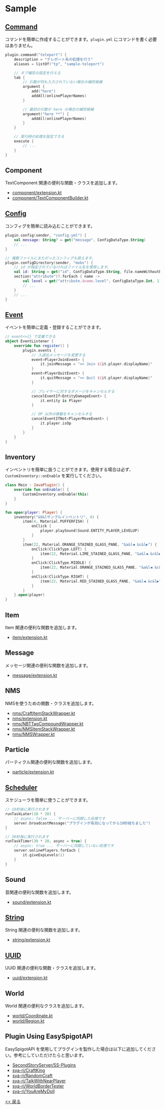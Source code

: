 # Sample

## [Command](command)
コマンドを簡単に作成することができます。`plugin.yml` にコマンドを書く必要はありません。

```kotlin
plugin.command("teleport") {
    description = "テレポート系の処理を行う"
    aliases = listOf("tp", "sample-teleport")

    // タブ補完の設定を行える
    tab {
        // 引数が何も入力されていない場合の補完候補
        argument {
            add("here")
            addAll(onlinePlayerNames)
        }

        // 最初の引数が here の場合の補完候補
        argument("here **") {
            addAll(onlinePlayerNames)
        }
    }

    // 実行時の処理を設定できる
    execute {
        // ...
    }
}
```

## Component
TextComponent 関連の便利な関数・クラスを追加します。

- [component/extension.kt](../api/src/main/kotlin/com/github/syari/spigot/api/component/extension.kt)
- [component/TextComponentBuilder.kt](../api/src/main/kotlin/com/github/syari/spigot/api/component/TextComponentBuilder.kt)

## [Config](config)
コンフィグを簡単に読み込むことができます。

```kotlin
plugin.config(sender, "config.yml") {
    val message: String? = get("message", ConfigDataType.String)
    // ...
}

// 複数ファイルにまたがったコンフィグも扱えます。
plugin.configDirectory(sender, "mobs") {
    // id が指定されていなければファイル名を使用します。
    val id: String = get("id", ConfigDataType.String, file.nameWithoutExtension)
    section("attribute")?.forEach { name ->
        val level = get("attribute.$name.level", ConfigDataType.Int, 1)
        // ...
    }
    // ...
}
```

## [Event](event)
イベントを簡単に定義・登録することができます。

```kotlin
// event<>{} で定義できる
object EventListener {
    override fun register() {
        plugin.events {
            // 入退出メッセージを変更する
            event<PlayerJoinEvent> {
                it.joinMessage = ">> Join ${it.player.displayName}"
            }
            event<PlayerQuitEvent> {
                it.quitMessage = ">> Quit ${it.player.displayName}"
            }

            // プレイヤーに対するダメージをキャンセルする
            cancelEventIf<EntityDamageEvent> {
                it.entity is Player
            }

            // OP 以外の移動をキャンセルする
            cancelEventIfNot<PlayerMoveEvent> {
                it.player.isOp
            }
        }
    }
}
```

## Inventory
インベントリを簡単に扱うことができます。使用する場合は必ず、`CustomInventory::onEnable` を実行してください。

```kotlin
class Main : JavaPlugin() {
    override fun onEnable() {
        CustomInventory.onEnable(this)
    }
}

fun open(player: Player) {
    inventory("&9&lサンプルインベントリ", 4) {
        item(4, Material.PUFFERFISH) {
            onClick {
                player.playSound(Sound.ENTITY_PLAYER_LEVELUP)
            }
        }
        item(22, Material.ORANGE_STAINED_GLASS_PANE, "&a&l◀ &c&l▶") {
            onClick(ClickType.LEFT) {
                item(22, Material.LIME_STAINED_GLASS_PANE, "&a&l◀ &c&l▶")
            }
            onClick(ClickType.MIDDLE) {
                item(22, Material.ORANGE_STAINED_GLASS_PANE, "&a&l◀ &c&l▶")
            }
            onClick(ClickType.RIGHT) {
                item(22, Material.RED_STAINED_GLASS_PANE, "&a&l◀ &c&l▶")
            }
        }
    }.open(player)
}
```

## Item
Item 関連の便利な関数を追加します。

- [item/extension.kt](../api/src/main/kotlin/com/github/syari/spigot/api/item/extension.kt)

## Message
メッセージ関連の便利な関数を追加します。

- [message/extension.kt](../api/src/main/kotlin/com/github/syari/spigot/api/message/extension.kt)

## NMS
NMSを使うための関数・クラスを追加します。

- [nms/CraftItemStackWrapper.kt](../api/src/main/kotlin/com/github/syari/spigot/api/nms/CraftItemStackWrapper.kt)
- [nms/extension.kt](../api/src/main/kotlin/com/github/syari/spigot/api/nms/extension.kt)
- [nms/NBTTagCompoundWrapper.kt](../api/src/main/kotlin/com/github/syari/spigot/api/nms/NBTTagCompoundWrapper.kt)
- [nms/NMSItemStackWrapper.kt](../api/src/main/kotlin/com/github/syari/spigot/api/nms/NMSItemStackWrapper.kt)
- [nms/NMSWrapper.kt](../api/src/main/kotlin/com/github/syari/spigot/api/nms/NMSWrapper.kt)

## Particle
パーティクル関連の便利な関数を追加します。

- [particle/extension.kt](../api/src/main/kotlin/com/github/syari/spigot/api/particle/extension.kt)

## [Scheduler](scheduler)
スケジューラを簡単に使うことができます。

```kotlin
// 10秒後に実行されます
runTaskLater(10 * 20) {
    // async: false ... サーバーに同期した処理です
    server.broadcastMessage("プラグインが有効になってから10秒経ちました")
}

// 30秒毎に実行されます
runTaskTimer(30 * 20, async = true) {
    // async: true ... サーバーに同期していない処理です
    server.onlinePlayers.forEach {
        it.giveExpLevels(1)
    }
}
```

## Sound
音関連の便利な関数を追加します。

- [sound/extension.kt](../api/src/main/kotlin/com/github/syari/spigot/api/sound/extension.kt)

## [String](string)
String 関連の便利な関数を追加します。


- [string/extension.kt](../api/src/main/kotlin/com/github/syari/spigot/api/string/extension.kt)

## [UUID](uuid)
UUID 関連の便利な関数・クラスを追加します。

- [uuid/extension.kt](../api/src/main/kotlin/com/github/syari/spigot/api/uuid/extension.kt)

## World
World 関連の便利なクラスを追加します。

- [world/Coordinate.kt](../api/src/main/kotlin/com/github/syari/spigot/api/world/Coordinate.kt)
- [world/Region.kt](../api/src/main/kotlin/com/github/syari/spigot/api/world/Region.kt)

## Plugin Using EasySpigotAPI
EasySpigotAPI を使用してプラグインを製作した場合は以下に追加してください。参考にしていただけたらと思います。

<!-- アルファベット順に並べてください -->
- [SecondStoryServer/SS-Plugins](https://github.com/SecondStoryServer/SS-Plugins)
- [sya-ri/CraftKing](https://github.com/sya-ri/CraftKing)
- [sya-ri/RandomCraft](https://github.com/sya-ri/RandomCraft)
- [sya-ri/TalkWithNearPlayer](https://github.com/sya-ri/TalkWithNearPlayer)
- [sya-ri/WorldBorderTester](https://github.com/sya-ri/WorldBorderTester)
- [sya-ri/YouAreMyDoll](https://github.com/sya-ri/YouAreMyDoll)

[<< 戻る](../README.md)